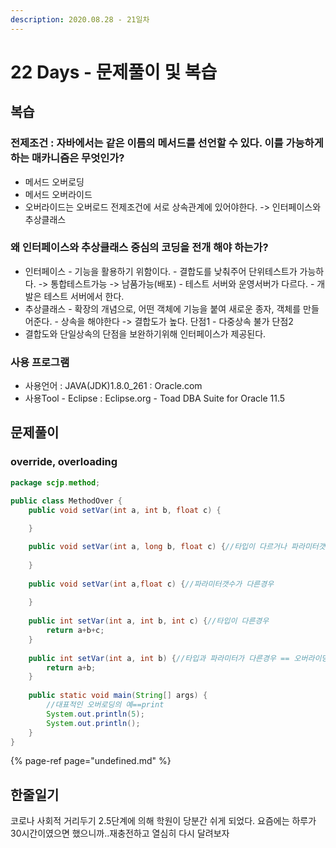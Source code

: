 ```yaml
---
description: 2020.08.28 - 21일차
---
```


# 22 Days - 문제풀이 및 복습

## 복습

### 전제조건 : 자바에서는 같은 이름의 메서드를 선언할 수 있다. 이를 가능하게 하는 매카니즘은 무엇인가? 

* 메서드 오버로딩
* 메서드 오버라이드
* 오버라이드는 오버로드 전제조건에 서로 상속관계에 있어야한다. -&gt; 인터페이스와 추상클래스

### 왜 인터페이스와 추상클래스 중심의 코딩을 전개 해야 하는가? 

* 인터페이스 - 기능을 활용하기 위함이다. - 결합도를 낮춰주어 단위테스트가 가능하다. -&gt; 통합테스트가능 -&gt; 남품가능\(배포\) - 테스트 서버와 운영서버가 다르다. - 개발은 테스트 서버에서 한다.
*  추상클래스 - 확장의 개념으로, 어떤 객체에 기능을 붙여 새로운 종자, 객체를 만들어준다. - 상속을 해야한다 -&gt; 결합도가 높다. 단점1 - 다중상속 불가 단점2
* 결합도와 단일상속의 단점을 보완하기위해 인터페이스가 제공된다.

### 사용 프로그램

* 사용언어 : JAVA\(JDK\)1.8.0\_261 : Oracle.com
* 사용Tool  - Eclipse : Eclipse.org - Toad DBA Suite for Oracle 11.5

## 문제풀이

### override, overloading

```java
package scjp.method;

public class MethodOver {
	public void setVar(int a, int b, float c) {
		
	}

	public void setVar(int a, long b, float c) {//타입이 다르거나 파라미터갯수가 달라야만한다.
		
	}
	
	public void setVar(int a,float c) {//파라미터갯수가 다른경우
		
	}
	
	public int setVar(int a, int b, int c) {//타입이 다른경우
		return a+b+c;
	}
	
	public int setVar(int a, int b) {//타입과 파라미터가 다른경우 == 오버라이딩
		return a+b;
	}
	
	public static void main(String[] args) {
		//대표적인 오버로딩의 예==print
		System.out.println(5);
		System.out.println();
	}
}
```

{% page-ref page="undefined.md" %}

## 한줄일기

코로나 사회적 거리두기 2.5단계에 의해 학원이 당분간 쉬게 되었다. 요즘에는 하루가 30시간이였으면 했으니까..재충전하고 열심히 다시 달려보자

